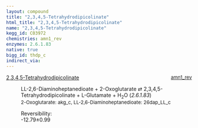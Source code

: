 ```yaml
---
layout: compound
title: "2,3,4,5-Tetrahydrodipicolinate"
html_title: "2,3,4,5-Tetrahydrodipicolinate"
name: "2,3,4,5-Tetrahydrodipicolinate"
kegg_id: C03972
chemistries: amn1_rev
enzymes: 2.6.1.83
native: true
bigg_id: thdp_c
indirect_via:
---
```

<dl><dt class="rs-product"><a class="link-dark" data-bs-html="true" data-bs-title="KEGG: C03972" data-bs-toggle="tooltip" href="{{ site.url }}{{ site.baseurl }}/compounds/C03972">2,3,4,5-Tetrahydrodipicolinate</a><span style="float: right; max-width: 40%"><a class="link-dark opacity-50" href="{{ site.url }}{{ site.baseurl }}/chemistries/amn1_rev" style="font-size: small; word-wrap: anywhere;">amn1_rev</a></span></dt><dd><p>LL-2,6-Diaminoheptanedioate + 2-Oxoglutarate ⇄ 2,3,4,5-Tetrahydrodipicolinate + L-Glutamate + H<sub>2</sub>O (<i>2.6.1.83</i>)<br/><span style="font-size: small;"><span data-bs-html="true" data-bs-title="KEGG: C00026" data-bs-toggle="tooltip">2-Oxoglutarate</span>: akg_c, <span data-bs-html="true" data-bs-title="KEGG: C00666" data-bs-toggle="tooltip">LL-2,6-Diaminoheptanedioate</span>: 26dap_LL_c</span><br/><div class="reversibility_info">Reversibility: <div class="progress" style="flex-direction: row-reverse;"><div aria-valuemax="10" aria-valuemin="0" aria-valuenow="-12.79264344015245" class="progress-bar bg-success" role="progressbar" style="width: 127.93%"></div></div><span>-12.79±0.99</span><div class="progress"><div aria-valuemax="10" aria-valuemin="0" aria-valuenow="-12.79264344015245" class="progress-bar bg-danger" role="progressbar" style="width: 0%"></div></div></div></p><dl></dl></dd></dl>